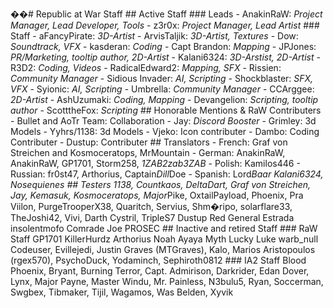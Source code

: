 ��#   R e p u b l i c   a t   W a r   S t a f f 
 
 
 
 # #   A c t i v e   S t a f f   
 
 
 
 # # #   L e a d s 
 
 -   * * A n a k i n R a W * * :           * P r o j e c t   M a n a g e r ,   L e a d   D e v e l o p e r ,   T o o l s * 
 
 -   * * z 3 r 0 x * * :                         * P r o j e c t   M a n a g e r ,   L e a d   A r t i s t * 
 
 
 
 # # #   S t a f f 
 
 -   * * a F a n c y P i r a t e * * :           * 3 D - A r t i s t * 
 
 -   * * A r v i s T a l j i k * * :             * 3 D - A r t i s t ,   T e x t u r e s * 
 
 -   * * D o w * * :                             * S o u n d t r a c k ,   V F X * 
 
 -   * * k a s d e r a n * * :                   * C o d i n g * 
 
 -   * * C a p t   B r a n d o n * * :           * M a p p i n g * 
 
 -   * * J P J o n e s * * :                     * P R / M a r k e t i n g ,   t o o l t i p   a u t h o r ,   2 D - A r t i s t * 
 
 -   * * K a l a n i 6 3 2 4 * * :               * 3 D - A r s t i s t ,   2 D - A r t i s t * 
 
 -   * * R 3 D 2 * * :                           * C o d i n g ,   V i d e o s * 
 
 -   * * R a d i c a l E d w a r d 2 * * :       * M a p p i n g ,   S F X * 
 
 -   * * R i s s i e n * * :                     * C o m m u n i t y   M a n a g e r * 
 
 -   * * S i d i o u s   I n v a d e r * * :     * A I ,   S c r i p t i n g * 
 
 -   * * S h o c k b l a s t e r * * :           * S F X ,   V F X * 
 
 -   * * S y i o n i c * * :                     * A I ,   S c r i p t i n g * 
 
 -   * * U m b r e l l a * * :                   * C o m m u n i t y   M a n a g e r * 
 
 -   * * C C A r g g e e * * :       * 2 D - A r t i s t * 
 
 -   * * A s h U z u m a k i * * :               * C o d i n g ,   M a p p i n g * 
 
 -   * * D e v a n g e l i o n * * :             * S c r i p t i n g ,   t o o l t i p   a u t h o r * 
 
 -   * * S c o t t t h e F o x * * :             * S c r i p t i n g * 
 
 
 
 
 
 # #   H o n o r a b l e   M e n t i o n s   &   R a W   C o n t r i b u t e r s 
 
 -   B u l l e t   a n d   A o T r   T e a m :         C o l l a b o r a t i o n 
 
 -   * * J a y * * :                                         * D i s c o r d   B o o s t e r * 
 
 -   G r i m l e y :                                         3 d   M o d e l s 
 
 -   Y y h r s / 1 1 3 8 :                                   3 d   M o d e l s 
 
 -   V j e k o :                 I c o n   c o n t r i b u t e r 
 
 -   D a m b o :               C o d i n g   C o n t r i b u t e r 
 
 -   D u s t u p :               C o n t r i b u t e r 
 
 
 
 # #   T r a n s l a t o r s 
 
 
 
 -   F r e n c h :   * * G r a f   v o n   S t r e i c h e n * *   a n d   * * K o s m o c e r a t o p s * * ,   * * M r M o u n t a i n * * 
 
 -   G e r m a n :       * * A n a k i n R a W * * ,   * * A n a k i n R a W * * ,   * * G P 1 7 0 1 * * ,   * * S t o r m 2 5 8 * * ,   * * \ * 1 Z A B 2 z a b 3 Z A B \ * * * 
 
 -   P o l i s h :       * * K a m i l o s 4 4 6 * * 
 
 -   R u s s i a n :     * * f r 0 s t 4 7 * * ,   * * A r t h o r i u s * * ,   * * C a p t a i n * D i l l * D o e * * 
 
 -   S p a n i s h :     * * L o r d * B a a r * *   * * K a l a n i 6 3 2 4 * * ,   * * N o s e q u i e n e s * * 
 
 
 
 
 
 # #   T e s t e r s 
 
 
 
 1 1 3 8 , 
 
 C o u n t k a o s , 
 
 D e l t a D a r t , 
 
 G r a f   v o n   S t r e i c h e n , 
 
 J a y , 
 
 K e m a s u k , 
 
 K o s m o c e r a t o p s , 
 
 M a j o r * P i k e , 
 
 O x t a i l P a y l o a d , 
 
 P h o e n i x , 
 
 P r a   V i i l o n , 
 
 P u r g e T r o o p e r X 3 8 , 
 
 Q u a r i t c h , 
 
 S e r v i u s , 
 
 S h m � r i p o , 
 
 s o l a r f l a r e 3 3 , 
 
 T h e J o s h i 4 2 , 
 
 V i v i , 
 
 D a r t h   C y s t r i l , 
 
 T r i p l e S 7 
 
 D u s t u p 
 
 R e d 
 
 G e n e r a l   E s t r a d a 
 
 i n s o l e n t m o f o 
 
 C o m r a d e   J o e 
 
 P R O S E C 
 
 
 
 
 
 # #   I n a c t i v e   a n d   r e t i r e d   S t a f f 
 
 
 
 # # #   R a W   S t a f f 
 
 
 
 G P 1 7 0 1 
 
 K i l l e r H u r d z 
 
 A r t h o r i u s 
 
 N o a h 
 
 A y a y a 
 
 M y t h 
 
 L u c k y   L u k e 
 
 w a r b _ n u l l 
 
 C o d e u s e r , 
 
 E v i l l e j e d i , 
 
 J u s t i n   G r a v e s   ( M T G r a v e s ) , 
 
 K a l o , 
 
 M a r i o s   A r i s t o p o u l o s   ( r g e x 5 7 0 ) , 
 
 P s y c h o D u c k , 
 
 Y o d a m i n c h , 
 
 S e p h i r o t h 0 8 1 2 
 
 
 
 # # #   I A 2   S t a f f 
 
 B l o o d   P h o e n i x , 
 
 B r y a n t , 
 
 B u r n i n g   T e r r o r , 
 
 C a p t .   A d m i r i s o n , 
 
 D a r k r i d e r , 
 
 E d a n   D o v e r , 
 
 L y n x , 
 
 M a j o r   P a y n e , 
 
 M a s t e r   W i n d u , 
 
 M r .   P a i n l e s s , 
 
 N 3 b u l u 5 , 
 
 R y a n , 
 
 S o c c e r m a n , 
 
 S w g b e x , 
 
 T i b m a k e r , 
 
 T i j i l , 
 
 W a g a m o s , 
 
 W a s   B e l d e n , 
 
 X y v i k 
